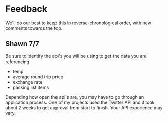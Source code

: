 # Feedback

We'll do our best to keep this in reverse-chronological order, with new comments towards the top.

## Shawn 7/7

Be sure to identify the api's you will be using to get the data you are referencing

- temp
- average round trip price 
- exchange rate
- packing list items

Depending how open the api's are, you may have to go through an application process. One of my projects used the Twitter API and it took about 2 weeks to get approval from start to finish. Your API experience may vary.

